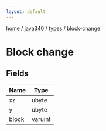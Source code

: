 ```yaml
---
layout: default
---
```


[home](/)  /  [java340](/protocol/java340)  /  [types](/protocol/java340/types)  /  block-change

# Block change

## Fields

Name | Type
---|---
xz | ubyte
y | ubyte
block | varuint

